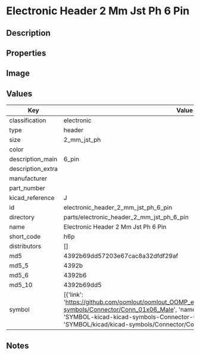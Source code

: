 # Electronic Header 2 Mm Jst Ph 6 Pin

## Description

## Properties


## Image


## Values

| Key | Value |
| --- | --- |
| classification | electronic |
| type | header |
| size | 2_mm_jst_ph |
| color |  |
| description_main | 6_pin |
| description_extra |  |
| manufacturer |  |
| part_number |  |
| kicad_reference | J |
| id | electronic_header_2_mm_jst_ph_6_pin |
| directory | parts/electronic_header_2_mm_jst_ph_6_pin |
| name | Electronic Header 2 Mm Jst Ph 6 Pin |
| short_code | h6p |
| distributors | [] |
| md5 | 4392b69dd57203e67cac8a32dfdf29af |
| md5_5 | 4392b |
| md5_6 | 4392b6 |
| md5_10 | 4392b69dd5 |
| symbol | [{'link': 'https://github.com/oomlout/oomlout_OOMP_eda_V2/tree/main/SYMBOL/kicad/kicad-symbols/Connector/Conn_01x06_Male', 'name': 'Connector : Conn_01x06_Male', 'id': 'SYMBOL-kicad-kicad-symbols-Connector-Conn_01x06_Male', 'directory': 'SYMBOL/kicad/kicad-symbols/Connector/Conn_01x06_Male/'}] |

## Notes

